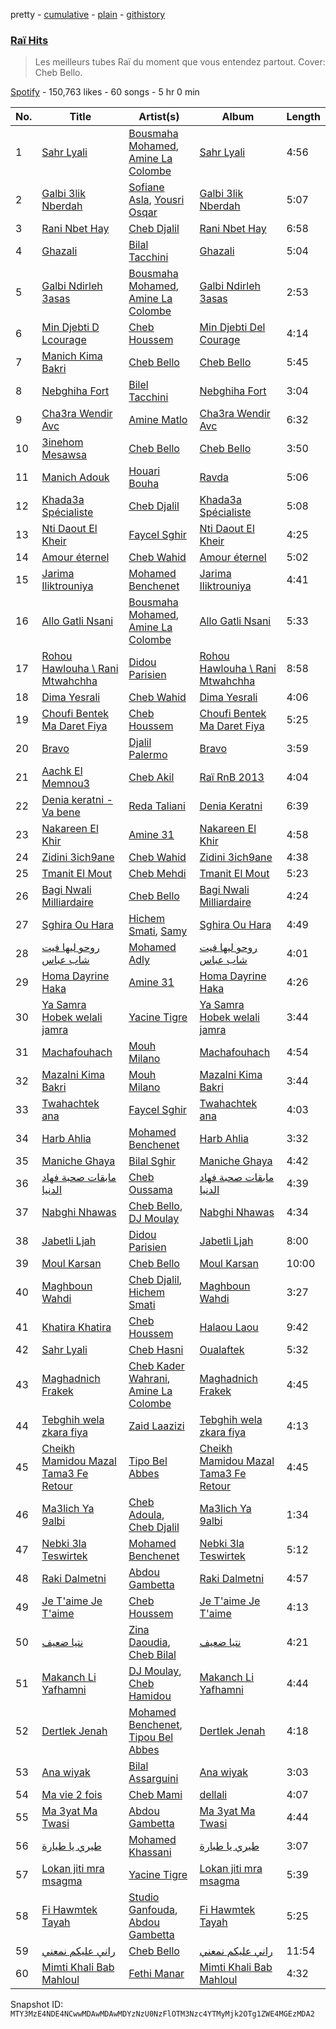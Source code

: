 pretty - [cumulative](/playlists/cumulative/37i9dQZF1DXb7WmotStdsj.md) - [plain](/playlists/plain/37i9dQZF1DXb7WmotStdsj) - [githistory](https://github.githistory.xyz/mackorone/spotify-playlist-archive/blob/main/playlists/plain/37i9dQZF1DXb7WmotStdsj)

### [Raï Hits](https://open.spotify.com/playlist/37i9dQZF1DXb7WmotStdsj)

> Les meilleurs tubes Raï du moment que vous entendez partout\. Cover: Cheb Bello.

[Spotify](https://open.spotify.com/user/spotify) - 150,763 likes - 60 songs - 5 hr 0 min

| No. | Title | Artist(s) | Album | Length |
|---|---|---|---|---|
| 1 | [Sahr Lyali](https://open.spotify.com/track/2KLqFKA2x5RDv8AHlKuWHY) | [Bousmaha Mohamed](https://open.spotify.com/artist/4LXU4M55DQHiOs974bOJ2Q), [Amine La Colombe](https://open.spotify.com/artist/5QNVKh6yERfewhdBys6d9E) | [Sahr Lyali](https://open.spotify.com/album/5X0qe2E64Z7kHvr5zX87Tw) | 4:56 |
| 2 | [Galbi 3lik Nberdah](https://open.spotify.com/track/1dNtGFaYXVYZScOHJDxHop) | [Sofiane Asla](https://open.spotify.com/artist/2ywplm7qGli4HsGE3SNS8A), [Yousri Osqar](https://open.spotify.com/artist/7g2JUs53eAMoNovszsQtay) | [Galbi 3lik Nberdah](https://open.spotify.com/album/3NPdCimnGE3NROx5bGPr4y) | 5:07 |
| 3 | [Rani Nbet Hay](https://open.spotify.com/track/6Y4bRkSHNbjyUetAvix8sd) | [Cheb Djalil](https://open.spotify.com/artist/4ZzMtjQsjtaAOm3GPqmjeQ) | [Rani Nbet Hay](https://open.spotify.com/album/5PX8lRCsHDj1Q6L5RKzmoa) | 6:58 |
| 4 | [Ghazali](https://open.spotify.com/track/6JBqQLrTxG8wigGUGshYUN) | [Bilal Tacchini](https://open.spotify.com/artist/5Jtc3clXvoMsmCt9EXVX3o) | [Ghazali](https://open.spotify.com/album/3W7Td1MGNtH7PqGMpbtb57) | 5:04 |
| 5 | [Galbi Ndirleh 3asas](https://open.spotify.com/track/2o9EZRu4Mx5GMFnJi9WpIC) | [Bousmaha Mohamed](https://open.spotify.com/artist/4LXU4M55DQHiOs974bOJ2Q), [Amine La Colombe](https://open.spotify.com/artist/5QNVKh6yERfewhdBys6d9E) | [Galbi Ndirleh 3asas](https://open.spotify.com/album/37pvma3AHWm2qQUjh9tA2g) | 2:53 |
| 6 | [Min Djebti D Lcourage](https://open.spotify.com/track/2ysMp68ms8pxhKb0Fnk602) | [Cheb Houssem](https://open.spotify.com/artist/4l3uOQQa1NaZz7OVNAjbC2) | [Min Djebti Del Courage](https://open.spotify.com/album/4xUcTd7wXrV177y1qT6zNt) | 4:14 |
| 7 | [Manich Kima Bakri](https://open.spotify.com/track/5dlisfuyJayuJXCDMEeov3) | [Cheb Bello](https://open.spotify.com/artist/11E9GHIAzJRKuECEUSEuqh) | [Cheb Bello](https://open.spotify.com/album/0gstmykgUKTD2dV6QKWuV0) | 5:45 |
| 8 | [Nebghiha Fort](https://open.spotify.com/track/2wo2GyiPDb0cL9UdQN6DzD) | [Bilel Tacchini](https://open.spotify.com/artist/2QtIVRuCdO2a4RWyoF4ayb) | [Nebghiha Fort](https://open.spotify.com/album/0BsMS6fQ7FIgGDuHWUvLIU) | 3:04 |
| 9 | [Cha3ra Wendir Avc](https://open.spotify.com/track/4212sW8gzoojsEClN5LI8L) | [Amine Matlo](https://open.spotify.com/artist/2aFfUpawrHEPOQHzCXMUMZ) | [Cha3ra Wendir Avc](https://open.spotify.com/album/3OY3BSh6ltSis4Q2AT7dD7) | 6:32 |
| 10 | [3inehom Mesawsa](https://open.spotify.com/track/1jlbsu52lXFfz9rE6VWwId) | [Cheb Bello](https://open.spotify.com/artist/11E9GHIAzJRKuECEUSEuqh) | [Cheb Bello](https://open.spotify.com/album/0gstmykgUKTD2dV6QKWuV0) | 3:50 |
| 11 | [Manich Adouk](https://open.spotify.com/track/0LFZgd1oDmLTDJMFXfICTZ) | [Houari Bouha](https://open.spotify.com/artist/4STSUAUL17QqyZgMhAjCct) | [Ravda](https://open.spotify.com/album/1rcOZ8jdW4UZZNKWaR4nyW) | 5:06 |
| 12 | [Khada3a Spécialiste](https://open.spotify.com/track/2jD3erMPrQVxnVXRRGLutg) | [Cheb Djalil](https://open.spotify.com/artist/4ZzMtjQsjtaAOm3GPqmjeQ) | [Khada3a Spécialiste](https://open.spotify.com/album/51DtZ6PI6AjWTx6N8L6EYH) | 5:08 |
| 13 | [Nti Daout El Kheir](https://open.spotify.com/track/0w9SfiXXJsC8sXPocUatO6) | [Faycel Sghir](https://open.spotify.com/artist/6nWoudLNCfWwFYW0h2HTb1) | [Nti Daout El Kheir](https://open.spotify.com/album/6vSuWq4upKblZk9JPISsrX) | 4:25 |
| 14 | [Amour éternel](https://open.spotify.com/track/4Sea9Lf0PINpNxhZi1N0eK) | [Cheb Wahid](https://open.spotify.com/artist/41pjPOVGlvetRYm4xx7bYw) | [Amour éternel](https://open.spotify.com/album/0rnOYqNe9BKgJw9VS12Zp0) | 5:02 |
| 15 | [Jarima Iliktrouniya](https://open.spotify.com/track/20tf9xOw4V0y0wHgoLfTE7) | [Mohamed Benchenet](https://open.spotify.com/artist/1SXvU32qAqhAniQTUhJJdS) | [Jarima Iliktrouniya](https://open.spotify.com/album/5SnCFCzvjA7TxYg8KHI7FO) | 4:41 |
| 16 | [Allo Gatli Nsani](https://open.spotify.com/track/1aqDhCas4pdRphE1xISQUa) | [Bousmaha Mohamed](https://open.spotify.com/artist/4LXU4M55DQHiOs974bOJ2Q), [Amine La Colombe](https://open.spotify.com/artist/5QNVKh6yERfewhdBys6d9E) | [Allo Gatli Nsani](https://open.spotify.com/album/1USeU5Fjj3Z5NPIVyOukQS) | 5:33 |
| 17 | [Rohou Hawlouha \\ Rani Mtwahchha](https://open.spotify.com/track/6Of36mRcQXOZUhNFOeMg3t) | [Didou Parisien](https://open.spotify.com/artist/2LWOOorT0uVplVdL6CRncj) | [Rohou Hawlouha \\ Rani Mtwahchha](https://open.spotify.com/album/2IuSc2fo9KnuZ8JhJB4MxH) | 8:58 |
| 18 | [Dima Yesrali](https://open.spotify.com/track/4dnlVlHo17KfhKAcetdkPB) | [Cheb Wahid](https://open.spotify.com/artist/41pjPOVGlvetRYm4xx7bYw) | [Dima Yesrali](https://open.spotify.com/album/0LjnnpTnbeZqKwpElPPHKV) | 4:06 |
| 19 | [Choufi Bentek Ma Daret Fiya](https://open.spotify.com/track/4hQgTdJF1Z1PdDrhjYBiUC) | [Cheb Houssem](https://open.spotify.com/artist/4l3uOQQa1NaZz7OVNAjbC2) | [Choufi Bentek Ma Daret Fiya](https://open.spotify.com/album/2FN9F2iscX3gYpuqvsxAdD) | 5:25 |
| 20 | [Bravo](https://open.spotify.com/track/3v7uGitLi89jWMK5F6BUjh) | [Djalil Palermo](https://open.spotify.com/artist/3SKKJMPgklOHgYeatf2YhX) | [Bravo](https://open.spotify.com/album/6YZsunqkk3ZzwDsJtqZHvA) | 3:59 |
| 21 | [Aachk El Memnou3](https://open.spotify.com/track/5eqd75kv4vAPQdvZ7RJTJb) | [Cheb Akil](https://open.spotify.com/artist/5zhdzKcrjPbWWcFIwfhSqw) | [Raï RnB 2013](https://open.spotify.com/album/1L08FkHFD7tIsXVxy0kF7u) | 4:04 |
| 22 | [Denia keratni \- Va bene](https://open.spotify.com/track/4QpthEgd5SYqlYGPLoCPgU) | [Reda Taliani](https://open.spotify.com/artist/2VTYaHMlKvQxlVW3k07NVt) | [Denia Keratni](https://open.spotify.com/album/6LEiREHxVTyoMGiDWWogu0) | 6:39 |
| 23 | [Nakareen El Khir](https://open.spotify.com/track/73dNejNw458nkrl9ZxZq36) | [Amine 31](https://open.spotify.com/artist/1FAQqzHTQMSqyDsYCzN6o9) | [Nakareen El Khir](https://open.spotify.com/album/29NpPCEDfXbrTV7Ok4zviR) | 4:58 |
| 24 | [Zidini 3ich9ane](https://open.spotify.com/track/78xAW5L8hxmBHnZtIqjyZf) | [Cheb Wahid](https://open.spotify.com/artist/41pjPOVGlvetRYm4xx7bYw) | [Zidini 3ich9ane](https://open.spotify.com/album/2rzYUYgREivgNksfiK5CWT) | 4:38 |
| 25 | [Tmanit El Mout](https://open.spotify.com/track/5NCwmr04Im459JN0IoODsP) | [Cheb Mehdi](https://open.spotify.com/artist/2uonXDQdHacpjve01wdIGE) | [Tmanit El Mout](https://open.spotify.com/album/2wheBBSz3XuLejwMRXRU70) | 5:23 |
| 26 | [Bagi Nwali Milliardaire](https://open.spotify.com/track/5PEdfV2WSVKIywE2dTgPQF) | [Cheb Bello](https://open.spotify.com/artist/11E9GHIAzJRKuECEUSEuqh) | [Bagi Nwali Milliardaire](https://open.spotify.com/album/0HLrF0mYDsHcIPtUcILGhN) | 4:24 |
| 27 | [Sghira Ou Hara](https://open.spotify.com/track/0L7LlOENW6UuOr52zcaYPE) | [Hichem Smati](https://open.spotify.com/artist/4NqyeNqz4XfIeEWrXPknYJ), [Samy](https://open.spotify.com/artist/10bINesF7eZDORpkyHYQFD) | [Sghira Ou Hara](https://open.spotify.com/album/2XA7CTMcjG9n6JuQw5oIDv) | 4:49 |
| 28 | [روحو ليها فيت شاب عباس](https://open.spotify.com/track/0qtTV779VjZD2GpRrz2iCi) | [Mohamed Adly](https://open.spotify.com/artist/0YNxTS81q1b2z9qdtJkmCO) | [روحو ليها فيت شاب عباس](https://open.spotify.com/album/2MHopoMeZ4jOVhubBcSmXk) | 4:01 |
| 29 | [Homa Dayrine Haka](https://open.spotify.com/track/3I3ZjOzrVyyF3OS4MvOyy7) | [Amine 31](https://open.spotify.com/artist/1FAQqzHTQMSqyDsYCzN6o9) | [Homa Dayrine Haka](https://open.spotify.com/album/17AqvRrbZYASiJnCT78qX0) | 4:26 |
| 30 | [Ya Samra Hobek welali jamra](https://open.spotify.com/track/442IWFKIrGrHTVjIrfc3YR) | [Yacine Tigre](https://open.spotify.com/artist/3KyPN9BFlpyEEAy4vCs8l4) | [Ya Samra Hobek welali jamra](https://open.spotify.com/album/2vtIO9E8hCsEOhOoty8OHL) | 3:44 |
| 31 | [Machafouhach](https://open.spotify.com/track/24jg1DbZgIwIBwascANUo0) | [Mouh Milano](https://open.spotify.com/artist/1a4431ATLSQ5Rgq8Rr6sFj) | [Machafouhach](https://open.spotify.com/album/2hyi1YaEv0A9LEA1HUEJ6S) | 4:54 |
| 32 | [Mazalni Kima Bakri](https://open.spotify.com/track/4qnmWklH3MwTy41kDCbex9) | [Mouh Milano](https://open.spotify.com/artist/1a4431ATLSQ5Rgq8Rr6sFj) | [Mazalni Kima Bakri](https://open.spotify.com/album/539HX5WN2FIVRu6dguBtyg) | 3:44 |
| 33 | [Twahachtek ana](https://open.spotify.com/track/2kfxJQaJsGpe0eYjM8pIxE) | [Faycel Sghir](https://open.spotify.com/artist/6nWoudLNCfWwFYW0h2HTb1) | [Twahachtek ana](https://open.spotify.com/album/08QVX3oPM46w3beaRWgfGE) | 4:03 |
| 34 | [Harb Ahlia](https://open.spotify.com/track/51ma99eBjCpUuDJeIquhgX) | [Mohamed Benchenet](https://open.spotify.com/artist/1SXvU32qAqhAniQTUhJJdS) | [Harb Ahlia](https://open.spotify.com/album/0rwO5csrugYNREOZya0waC) | 3:32 |
| 35 | [Maniche Ghaya](https://open.spotify.com/track/4b3FfSiGHdCgRioDRgTe3B) | [Bilal Sghir](https://open.spotify.com/artist/22XZtro8Hm67fM2XENt6Yg) | [Maniche Ghaya](https://open.spotify.com/album/0cZAAarZByPdTYTWlco14o) | 4:42 |
| 36 | [مابقات صحبة فهاد الدنيا](https://open.spotify.com/track/3gQvsHiyuanFa7dJ3TDfOv) | [Cheb Oussama](https://open.spotify.com/artist/6eJDRiiR2xdwAgdiRjZ525) | [مابقات صحبة فهاد الدنيا](https://open.spotify.com/album/5Uvwkx0w6oUTM59ep9pH5B) | 4:39 |
| 37 | [Nabghi Nhawas](https://open.spotify.com/track/2u8hovFZoxDdTAMmgHsiMi) | [Cheb Bello](https://open.spotify.com/artist/11E9GHIAzJRKuECEUSEuqh), [DJ Moulay](https://open.spotify.com/artist/3RHFZVCcl94jZRgIT51Yig) | [Nabghi Nhawas](https://open.spotify.com/album/197oMQkYh9nl8SqTrCUM19) | 4:34 |
| 38 | [Jabetli Ljah](https://open.spotify.com/track/7sIr0SWz4zeZRt8NuV112j) | [Didou Parisien](https://open.spotify.com/artist/2LWOOorT0uVplVdL6CRncj) | [Jabetli Ljah](https://open.spotify.com/album/5rHwMQTSEBYs2s2HRE7rcH) | 8:00 |
| 39 | [Moul Karsan](https://open.spotify.com/track/3eQ2E727Y6KGITYZo3zX1d) | [Cheb Bello](https://open.spotify.com/artist/11E9GHIAzJRKuECEUSEuqh) | [Moul Karsan](https://open.spotify.com/album/1Wz4Lb9J28dWAbV3AB42YC) | 10:00 |
| 40 | [Maghboun Wahdi](https://open.spotify.com/track/53jIJkxsMot3n7Reolf6QO) | [Cheb Djalil](https://open.spotify.com/artist/4ZzMtjQsjtaAOm3GPqmjeQ), [Hichem Smati](https://open.spotify.com/artist/4NqyeNqz4XfIeEWrXPknYJ) | [Maghboun Wahdi](https://open.spotify.com/album/1I8PsxRrpOrwub7GJjYzT6) | 3:27 |
| 41 | [Khatira Khatira](https://open.spotify.com/track/1ANh0Pyrr6axtL5PhoRqPh) | [Cheb Houssem](https://open.spotify.com/artist/4l3uOQQa1NaZz7OVNAjbC2) | [Halaou Laou](https://open.spotify.com/album/6lFGyoekQTFfltRpxY7Bpd) | 9:42 |
| 42 | [Sahr Lyali](https://open.spotify.com/track/3cXIVHqz1kQBAkih5IrE3r) | [Cheb Hasni](https://open.spotify.com/artist/6AqjzYRx9TeJDzKhkSSHFx) | [Oualaftek](https://open.spotify.com/album/2SvQ9CXIsfNHXHjorOhS5M) | 5:32 |
| 43 | [Maghadnich Frakek](https://open.spotify.com/track/7a5Kz28C2Np1QF9EuN3Z4A) | [Cheb Kader Wahrani](https://open.spotify.com/artist/5PBWDpbEkgoyiDkh1biGLw), [Amine La Colombe](https://open.spotify.com/artist/5QNVKh6yERfewhdBys6d9E) | [Maghadnich Frakek](https://open.spotify.com/album/68MaO9IJHg6oC1w2tgl8IA) | 4:45 |
| 44 | [Tebghih wela zkara fiya](https://open.spotify.com/track/6B51n6J8Y0BCEuylos9MdY) | [Zaid Laazizi](https://open.spotify.com/artist/6jNObcobsYYSfd7t5RvTPi) | [Tebghih wela zkara fiya](https://open.spotify.com/album/7E1ewz7KmfRN90aYPWpyyr) | 4:13 |
| 45 | [Cheikh Mamidou Mazal Tama3 Fe Retour](https://open.spotify.com/track/2Z2orYLp8Ox5gnlVPP5oQY) | [Tipo Bel Abbes](https://open.spotify.com/artist/1YvBlQFAF0qeOZjYLN83xF) | [Cheikh Mamidou Mazal Tama3 Fe Retour](https://open.spotify.com/album/58EVW8ZXLjD3ThafQaDCMy) | 4:45 |
| 46 | [Ma3lich Ya 9albi](https://open.spotify.com/track/4aNE4thhqRIn9KrHpvHsWe) | [Cheb Adoula](https://open.spotify.com/artist/4r6TXvkBwX89bozdSjF8Ch), [Cheb Djalil](https://open.spotify.com/artist/4ZzMtjQsjtaAOm3GPqmjeQ) | [Ma3lich Ya 9albi](https://open.spotify.com/album/6acBhqAz0HbGkaN9CEKSWn) | 1:34 |
| 47 | [Nebki 3la Teswirtek](https://open.spotify.com/track/42UfblYvwCmX9Ri9TNPlVd) | [Mohamed Benchenet](https://open.spotify.com/artist/1SXvU32qAqhAniQTUhJJdS) | [Nebki 3la Teswirtek](https://open.spotify.com/album/1ObCN69iY2W0M7H7l8lxbp) | 5:12 |
| 48 | [Raki Dalmetni](https://open.spotify.com/track/5ZneftpoYQtDYac23jXLQA) | [Abdou Gambetta](https://open.spotify.com/artist/1tK2o8xfVFCjGVs41FWhT2) | [Raki Dalmetni](https://open.spotify.com/album/5Wse1dL3VSYfQTnB9Z4dkq) | 4:57 |
| 49 | [Je T'aime Je T'aime](https://open.spotify.com/track/2HZ7AzDhgUpwBS2VSeC3k8) | [Cheb Houssem](https://open.spotify.com/artist/4l3uOQQa1NaZz7OVNAjbC2) | [Je T'aime Je T'aime](https://open.spotify.com/album/0SnMz2VhIOZmpqM5urAJi3) | 4:13 |
| 50 | [نتيا ضعيف](https://open.spotify.com/track/6GfXhVpEqBay6HM1iCavDR) | [Zina Daoudia](https://open.spotify.com/artist/7z6FZ4HMfpp3zHy5OFq93i), [Cheb Bilal](https://open.spotify.com/artist/59N7N5tX53jyPhAmsRi4or) | [نتيا ضعيف](https://open.spotify.com/album/3QGTRsK0LF6t5XO5oBXd5i) | 4:21 |
| 51 | [Makanch Li Yafhamni](https://open.spotify.com/track/0gtRVUfCvjTg7D0yFuiWTo) | [DJ Moulay](https://open.spotify.com/artist/3RHFZVCcl94jZRgIT51Yig), [Cheb Hamidou](https://open.spotify.com/artist/0WJTTlIjjKvee1iq0PdpWb) | [Makanch Li Yafhamni](https://open.spotify.com/album/0gNWk1obpn1exlDtmAtxst) | 4:44 |
| 52 | [Dertlek Jenah](https://open.spotify.com/track/5UhX23goXF4u3FpJcIJq7b) | [Mohamed Benchenet](https://open.spotify.com/artist/1SXvU32qAqhAniQTUhJJdS), [Tipou Bel Abbes](https://open.spotify.com/artist/5zphaZoZd6AoMtWhatdZJH) | [Dertlek Jenah](https://open.spotify.com/album/5DhQs6mOxSHrVGPrG4Gzxx) | 4:18 |
| 53 | [Ana wiyak](https://open.spotify.com/track/4dw3HdccXL0pQQTgSwdRs6) | [Bilal Assarguini](https://open.spotify.com/artist/2taSKJRDLOVQg0g0RnFDVH) | [Ana wiyak](https://open.spotify.com/album/7kuIaZYSdwLrufUJu8YRmk) | 3:03 |
| 54 | [Ma vie 2 fois](https://open.spotify.com/track/52XknVywsSWwVXwcxl6WAP) | [Cheb Mami](https://open.spotify.com/artist/6vZXamchcIOKzC1c3Elp4J) | [dellali](https://open.spotify.com/album/1sUJo5AFoHomnM2ANQk28m) | 4:07 |
| 55 | [Ma 3yat Ma Twasi](https://open.spotify.com/track/70Zj9LvRzFwmovJUsWusdg) | [Abdou Gambetta](https://open.spotify.com/artist/1tK2o8xfVFCjGVs41FWhT2) | [Ma 3yat Ma Twasi](https://open.spotify.com/album/3S84fRH5SD40IKJzkMZChH) | 4:44 |
| 56 | [طيري يا طيارة](https://open.spotify.com/track/0qJPN8mWjsORy7v2a6Benw) | [Mohamed Khassani](https://open.spotify.com/artist/32d1Iok2R1iGEbsj4zXgOC) | [طيري يا طيارة](https://open.spotify.com/album/7jaNQ3MZzO2FS2aCkxP6Xv) | 3:07 |
| 57 | [Lokan jiti mra msagma](https://open.spotify.com/track/3bNYR1sMmvQ9X7qAb1o6zi) | [Yacine Tigre](https://open.spotify.com/artist/3KyPN9BFlpyEEAy4vCs8l4) | [Lokan jiti mra msagma](https://open.spotify.com/album/50IvpHMMhTH49ZuAQtOzvW) | 5:39 |
| 58 | [Fi Hawmtek Tayah](https://open.spotify.com/track/49EW3aFH5ORawt7n24NYKm) | [Studio Ganfouda](https://open.spotify.com/artist/6MjJRyqsG53a9FreiOOsxa), [Abdou Gambetta](https://open.spotify.com/artist/1tK2o8xfVFCjGVs41FWhT2) | [Fi Hawmtek Tayah](https://open.spotify.com/album/1cmcB8p4CvvbbDJR8rrpfY) | 5:25 |
| 59 | [راني عليكم نمعني](https://open.spotify.com/track/7tfDyZ9ko2WpGJYW0DL8Qr) | [Cheb Bello](https://open.spotify.com/artist/11E9GHIAzJRKuECEUSEuqh) | [راني عليكم نمعني](https://open.spotify.com/album/4XjMsZ30WhHiUOwALl6dkQ) | 11:54 |
| 60 | [Mimti Khali Bab Mahloul](https://open.spotify.com/track/6vzwnkS56YV0JbqQuZFnXj) | [Fethi Manar](https://open.spotify.com/artist/6g9hpEimVF4dYzs32kT94m) | [Mimti Khali Bab Mahloul](https://open.spotify.com/album/7BMI1KVKuODfFt4wnNhuuD) | 4:32 |

Snapshot ID: `MTY3MzE4NDE4NCwwMDAwMDAwMDYzNzU0NzFlOTM3Nzc4YTMyMjk2OTg1ZWE4MGEzMDA2`
